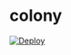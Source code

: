 # colony
[![Deploy](https://www.herokucdn.com/deploy/button.png)](https://heroku.com/deploy?template=https://github.com/UWNetworksLab/colony)

